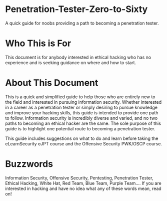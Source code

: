 # Penetration-Tester-Zero-to-Sixty
A quick guide for noobs providing a path to becoming a penetration tester. 

# Who This is For
This document is for anybody interested in ethical hacking who has no experience and is seeking guidance on where and how to start. 

# About This Document
This is a quick and simplified guide to help those who are entirely new to the field and interested in pursuing information security. Whether interested in a career as a penetration tester or simply desiring to pursue knowledge and improve your hacking skills, this guide is intended to provide one path to follow. Information security is incredibly diverse and varied, and no two paths to becoming an ethical hacker are the same. The sole purpose of this guide is to highlight one potential route to becoming a penetration tester. 

This guide includes suggestions on what to do and learn before taking the eLearnSecurity eJPT course and the Offensive Security PWK/OSCP course. 

# Buzzwords
Information Security, Offensive Security, Pentesting, Penetration Tester, Ethical Hacking, White Hat, Red Team, Blue Team, Purple Team.... 
If you are interested in hacking and have no idea what any of these words mean, read on!
